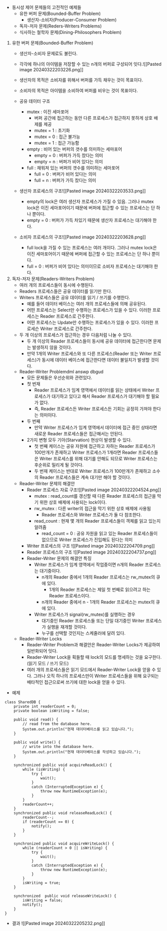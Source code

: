 - 동시성 제어 문제들의 고전적인 예제들
	- 유한 버퍼 문제(Bounded-Buffer Problem)
		- 생산자-소비자(Producer-Consumer Problem)
	- 독자-저자 문제(Reders-Writers Problems)
	- 식사하는 철학자 문제(Dining-Philosophers Problem)
1. 유한 버퍼 문제(Bounded-Buffer Problem)
	- 생산자-소비자 문제로도 불린다.
	- 각각에 하나의 아이템을 저장할 수 있는 n개의 버퍼로 구성되어 잇다.![[Pasted image 20240322203226.png]]
	- 생산자의 목적은 소비자를 위해서 버퍼를 가득 채우는 것이 목표이다.
	- 소비자의 목적은 아이템을 소비하여 버퍼를 비우는 것이 목표이다.
	
	- 공유 데이터 구조
		- mutex : 이진 세마포어
			- 버퍼 공간에 접근하는 동안 다른 프로세스가 접근하지 못하게 상호 배제를 제공
			- mutex = 1 : 초기화
			- mutex = 0 : 접근 불가능
			- mutex = 1 : 접근 가능함
		- empty : 비어 있는 버퍼의 갯수를 의미하는 세마포어
			- empty = 0 : 버퍼가 가득 찼다는 의미
			- empty = n : 버퍼가 비어 있다는 의미
		- full : 채워져 있는 버퍼의 갯수를 의미하는 세마포어
			- full = 0 : 버퍼가 비어 있다는 의미
			- full = n : 버퍼가 가득 찼다는 의미
	- 생산자 프로세스의 구조![[Pasted image 20240322203533.png]]
		- empty의 lock은 여러 생산자 프로세스가 가질 수 있음. 그러나 mutex lock은 이진 세마포어이기 때문에 버퍼에 접근할 수 있는 프로세스는 단 하나 뿐이다.
		- empty = 0 : 버퍼가 가득 차있기 때문에 생산자 프로세스는 대기해야 한다.
	- 소비자 프로세스의 구조![[Pasted image 20240322203628.png]]
		- full lock을 가질 수 있는 프로세스는 여러 개이다. 그러나 mutex lock은 이진 세마포어이기 때문에 버퍼에 접근할 수 있는 프로세스는 단 하나  뿐이다.
		- full = 0 : 버퍼가 비어 있다는 의미이므로 소비자 프로세스는 대기해야 한다.
2. 독자-저자 문제(Readers-Writers Problem)
	- 여러 개의 프로세스들이 동시에 수행된다.
	- Readers 프로세스들은 공유 데이터를 읽기만 한다.
	- Writers 프로세스들은 공유 데이터를 읽기 / 쓰기를 수행한다.
		- 예를 들어 데이터 베이스는 여러 개의 프로세스들에 의해 공유된다.
		- 어떤 프로세스는 Select만 수행하는 프로세스가 있을 수 있다. 이러한 프로세스는 Reader 프로세스로 간주한다.
		- 어떤 프로세스는 Update만 수행하는 프로세스가 있을 수 있다. 이러한 프로세슨 Writer 프로세스로 간주한다.
	- 두 개 이상의 프로세스가 접근하는 경우 다음처럼 나눌 수 있다.
		- 두 개 이상의 Reader 프로세스들이 동시에 공유 데이터에 접근한다면 문제는 발생하지 않을 것이다.
		- 만약 1개의 Writer 프로세스와 또 다른 프로세스(Reader 또는 Writer 프로세스)가 동시에 데이터 베이스에 접근한다면 데이터 불일치가 발생할 것이다.
	- Reader-Writer Problemdml answp dbgud
		- 모든 문제들은 우선순위와 관련있다.
		- 첫 번재
			- Reader 프로세스가 임계 영역에서 데이터를 읽는 상태에서 Writer 프로세스가 대기하고 있다고 해서 Reader 프로세스가 대기해야 할 필요가 없다.
			- 즉, Reader 프로세스든 Writer 프로세스든 기회는 공정히 가져야 한다는 의미이다.
		- 두 번째
			- 만약 Writer 프로세스가 임계 영역에서 데이터에 접근 중인 상태라면 새로운 Reader 프로세스들은 접근해서는 안된다.
		- 2가지 변형 모두 기아(Starvation) 현상이 발생할 수 있다.
			- 첫 번째 케이스는 공유 자원에 접근하고 자하는 Reader 프로세스가 100만개가 존재하고 Writer 프로세스가 1개라면 Reader 프로세스들은 Writer 프로세스를 위해 대기를 안해도 되므로 Writer 프로세스는 후순위로 밀리게 될 것이다.
			- 두 번재 케이스는 반대로 Writer 프로세스가 100만개가 존재하고 소수의 Reader 프로세스들은 계속 대기만 해야 할 것이다.
	- Reader-Writer 문제의 해결안
		- Reader 프로세스 자료 구조![[Pasted image 20240322204524.png]]
			-  mutex : read_count를 갱신할 때 다른 Reader 프로세스의 접근을 막기 위한 상호 배제에 사용되는 lock이다.
			- rw_mutex : 다른 writer의 접근을 막기 위한 상호 배제에 사용됨
				- Reader 프로세스와 Writer 프로세스가 둘 다 참조한다.
			- read_count : 현재 몇 개의 Reader 프로세스들이 객체를 읽고 있는지 알려줌
				- read_count = 0 : 공유 자원을 읽고 있는 Reader 프로세스들이 없으므로 Writer 프로세스가 진입해도 된다는 의미
		- Writer 프로세스의 구조
			![[Pasted image 20240322204709.png]]
		- Reader 프로세스의 구조
			![[Pasted image 20240322204737.png]]
		- Reader-Writer 문제의 해결안 특징
			- Writer 프로세스가 임계 영역에서 작업중이면 n개의 Reader 프로세스는 대기중이다.
				- n개의 Reader 중에서 1개의 Reader 프로세스는 rw_mutex의 큐에 있다.
					- 1개의 Reader 프로세스는 제일 첫 번째로 읽으려고 하는 Reader 프로세스이다.
				- n개의 Reader 중에서 n - 1개의 Reader 프로세스는 mutex의 큐에 있다.
			- Writer 프로세스가 signal(rw_mutex)를 실행하는 경우
				- 대기중인 Reader 프로세스들 또는 단일 대기중인 Writer 프로세스가 실행을 재개할 것이다.
				- 누구를 선택할 것인지는 스케줄러에 달려 있다.
	- Reader-Writer Locks
		- Reader-Writer Problem과 해결안은 Reader-Writer Locks가 제공하여 일반화되어 잇다.
		- Reader-Writer Lock을 획들할 때 lock의 모드를 명세하는 것을 요구한다.(읽기 모드 / 쓰기 모드)
		- 여러 개의 프로세스들은 읽기 모드에서 Reader-Writer Lock을 얻을 수 있다. 그러나 오직 하나의 프로세스만이 Writer 프로세스들을 위해 요구되는 배타적인 접근으로써 쓰기에 대한 lock을 얻을 수 있다.
- 예제
```
class SharedDB {
    private int readerCount = 0;
    private boolean isWriting = false;

    public void read() {
        // read from the database here.
        System.out.println("현재 데이터베이스를 읽고 있습니다.");
    }

    public void write() {
        // write into the database here.
        System.out.println("현재 데이터베이스를 작성하고 있습니다.");
    }

    synchronized public void acquireReadLock() {
        while (isWriting) {
            try {
                wait();
            }
            catch (InterruptedException e) {
                throw new RuntimeException(e);
            }
        }
        readerCount++;
    }
    synchronized public void releaseReadLock() {
        readerCount--;
        if (readerCount == 0) {
            notify();
        }
    }

    synchronized public void acquireWriteLock() {
        while (readerCount > 0 || isWriting) {
            try {
                wait();
            }
            catch (InterruptedException e) {
                throw new RuntimeException(e);
            }
        }
        isWriting = true;
    }

    synchronized  public void releaseWriteLock() {
        isWriting = false;
        notify();
    }
}
```
- 결과
	![[Pasted image 20240322205232.png]]

